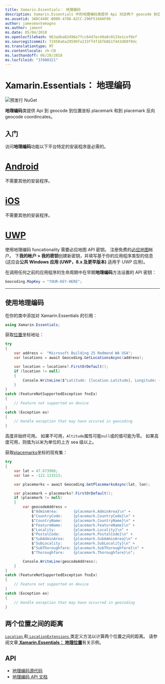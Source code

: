 ```yaml
---
title: Xamarin.Essentials： 地理编码
description: Xamarin.Essentials 中的地理编码类提供 Api 对这两个 geocode 到位置坐标 placemark 和到 placemark 反向 geocode 坐标。
ms.assetid: 3ADC440C-B000-4708-A2CC-296F5160AF90
author: jamesmontemagno
ms.author: jamont
ms.date: 05/04/2018
ms.openlocfilehash: 063adba82d96e7fcc64d7ec49a0c0133e1cef8ef
ms.sourcegitcommit: 72450a6a29599fa133ff4f16fb0b1f443d89f9dc
ms.translationtype: MT
ms.contentlocale: zh-CN
ms.lasthandoff: 06/28/2018
ms.locfileid: "37080321"
---
```

# <a name="xamarinessentials-geocoding"></a>Xamarin.Essentials： 地理编码

![预发行 NuGet](~/media/shared/pre-release.png)

**地理编码**类提供 Api 到 geocode 到位置坐标 placemark 和到 placemark 反向 geocode coordincates。

## <a name="getting-started"></a>入门

访问**地理编码**功能以下平台特定的安装程序是必需的。

# <a name="androidtabandroid"></a>[Android](#tab/android)

不需要其他的安装程序。

# <a name="iostabios"></a>[iOS](#tab/ios)

不需要其他的安装程序。

# <a name="uwptabuwp"></a>[UWP](#tab/uwp)

使用地理编码 funcationality 需要必应地图 API 密钥。 注册免费的[必应地图](https://www.bingmapsportal.com/)帐户。 下**我的帐户 > 我的密钥**创建新密钥，并填写基于你的应用程序类型的信息 (这应会**公共 Windows 应用 (UWP，8.x 及更早版本)** 适用于 UWP 应用)。

在调用任何之前的应用程序的生命周期中在早期**地理编码**方法设置的 API 密钥：

```csharp
Geocoding.MapKey = "YOUR-KEY-HERE";
```

-----

## <a name="using-geocoding"></a>使用地理编码

在你的类中添加对 Xamarin.Essentials 的引用：

```csharp
using Xamarin.Essentials;
```

获取[位置](xref:Xamarin.Essentials.Location)坐标地址：

```csharp
try
{
    var address =  "Microsoft Building 25 Redmond WA USA";
    var locations = await Geocoding.GetLocationsAsync(address);

    var location = locations?.FirstOrDefault();
    if (location != null)
    {
        Console.WriteLine($"Latitude: {location.Latitude}, Longitude: {location.Longitude}, Altitude: {location.Altitude}");
    }
}
catch (FeatureNotSupportedException fnsEx)
{
    // Feature not supported on device
}
catch (Exception ex)
{
    // Handle exception that may have occured in geocoding
}
```

高度非始终可用。 如果不可用，`Altitude`属性可能`null`或的值可能为零。 如果高度可用，则值为以米为单位的上方 sea 级以上。 

获取[placemarks](xref:Xamarin.Essentials.Placemark)坐标的现有集：

```csharp
try
{
    var lat = 47.673988;
    var lon = -122.121513;

    var placemarks = await Geocoding.GetPlacemarksAsync(lat, lon);

    var placemark = placemarks?.FirstOrDefault();
    if (placemark != null)
    {
        var geocodeAddress =
            $"AdminArea:       {placemark.AdminArea}\n" +
            $"CountryCode:     {placemark.CountryCode}\n" +
            $"CountryName:     {placemark.CountryName}\n" +
            $"FeatureName:     {placemark.FeatureName}\n" +
            $"Locality:        {placemark.Locality}\n" +
            $"PostalCode:      {placemark.PostalCode}\n" +
            $"SubAdminArea:    {placemark.SubAdminArea}\n" +
            $"SubLocality:     {placemark.SubLocality}\n" +
            $"SubThoroughfare: {placemark.SubThoroughfare}\n" +
            $"Thoroughfare:    {placemark.Thoroughfare}\n";

        Console.WriteLine(geocodeAddress);
    }
}
catch (FeatureNotSupportedException fnsEx)
{
    // Feature not supported on device
}
catch (Exception ex)
{
    // Handle exception that may have occurred in geocoding
}
```

## <a name="distance-between-two-locations"></a>两个位置之间的距离

[ `Location` ](xref:Xamarin.Essentials.Location)和[ `LocationExtensions` ](xref:Xamarin.Essentials.LocationExtensions)类定义方法以计算两个位置之间的距离。 请参阅文章[ **Xamarin.Essentials： 地理位置**](geolocation.md#calculate-distance)有关示例。

## <a name="api"></a>API

- [地理编码源代码](https://github.com/xamarin/Essentials/tree/master/Xamarin.Essentials/Geocoding)
- [地理编码 API 文档](xref:Xamarin.Essentials.Geocoding)
